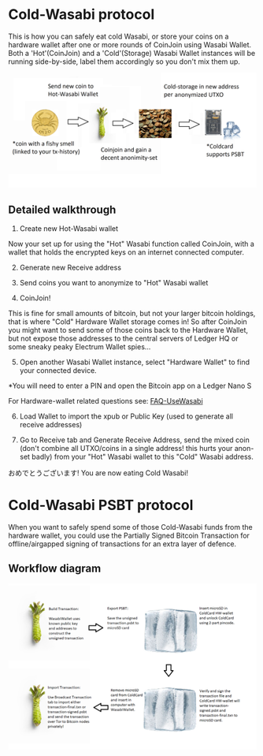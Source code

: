 # Cold-Wasabi protocol

This is how you can safely eat cold Wasabi, or store your coins on a hardware wallet after one or more rounds of CoinJoin using Wasabi Wallet.
Both a 'Hot'(CoinJoin) and a 'Cold'(Storage) Wasabi Wallet instances will be running side-by-side, label them accordingly so you don't mix them up.

![](/docs/.vuepress/public/ColdWasabi1.png)

## Detailed walkthrough

1. Create new Hot-Wasabi wallet

Now your set up for using the "Hot" Wasabi function called CoinJoin, with a wallet that holds the encrypted keys on an internet connected computer.

2. Generate new Receive address

3. Send coins you want to anonymize to "Hot" Wasabi wallet

4. CoinJoin!

This is fine for small amounts of bitcoin, but not your larger bitcoin holdings, that is where "Cold" Hardware Wallet storage comes in!
So after CoinJoin you might want to send some of those coins back to the Hardware Wallet, but not expose those addresses to the central servers of Ledger HQ or some sneaky peaky Electrum Wallet spies...

5. Open another Wasabi Wallet instance, select "Hardware Wallet" to find your connected device.

*You will need to enter a PIN and open the Bitcoin app on a Ledger Nano S

For Hardware-wallet related questions see: [FAQ-UseWasabi](FAQ-UseWasabi.md#hardware-wallet)

6. Load Wallet to import the xpub or Public Key (used to generate all receive addresses)

7. Go to Receive tab and Generate Receive Address, send the mixed coin (don't combine all UTXO/coins in a single address! 
this hurts your anon-set badly) from your "Hot" Wasabi wallet to this "Cold" Wasabi address.

おめでとうございます!
You are now eating Cold Wasabi!

# Cold-Wasabi PSBT protocol
When you want to safely spend some of those Cold-Wasabi funds from the hardware wallet, you could use the Partially Signed Bitcoin Transaction for offline/airgapped signing of transactions for an extra layer of defence.

## Workflow diagram
![](/docs/.vuepress/public/ColdWasabi2.png)
